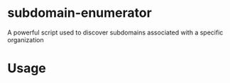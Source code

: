 # subdomain-enumerator
 A powerful script used to discover subdomains associated with a specific organization

# Usage


